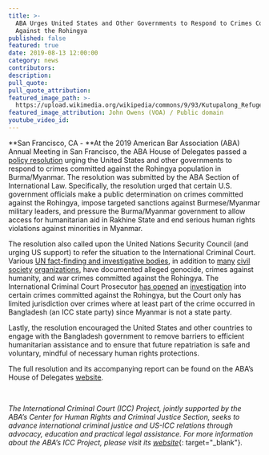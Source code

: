 ```yaml
---
title: >-
  ABA Urges United States and Other Governments to Respond to Crimes Committed
  Against the Rohingya
published: false
featured: true
date: 2019-08-13 12:00:00
category: news
contributors:
description:
pull_quote:
pull_quote_attribution:
featured_image_path: >-
  https://upload.wikimedia.org/wikipedia/commons/9/93/Kutupalong_Refugee_Camp_%28John_Owens-VOA%29.jpg
featured_image_attribution: John Owens (VOA) / Public domain
youtube_video_id:
---
```


**San Francisco, CA -&nbsp;**At the 2019 American Bar Association (ABA) Annual Meeting in San Francisco, the ABA House of Delegates passed a [policy resolution](https://www.americanbar.org/news/reporter_resources/annual-meeting-2019/house-of-delegates-resolutions/) urging the United States and other governments to respond to crimes committed against the Rohingya population in Burma/Myanmar. The resolution was submitted by the ABA Section of International Law. Specifically, the resolution urged that certain U.S. government officials make a public determination on crimes committed against the Rohingya, impose targeted sanctions against Burmese/Myanmar military leaders, and pressure the Burma/Myanmar government to allow access for humanitarian aid in Rakhine State and end serious human rights violations against minorities in Myanmar.

The resolution also called upon the United Nations Security Council (and urging US support) to refer the situation to the International Criminal Court. Various [UN fact-finding and investigative bodies](https://www.ohchr.org/en/hrbodies/hrc/myanmarffm/pages/index.aspx), in addition to [many](https://www.ushmm.org/m/pdfs/201711-atrocity-crimes-rohingya-muslims.pdf) [civil](https://www.publicinternationallawandpolicygroup.org/rohingya-report) [society](https://www.hrw.org/report/2017/11/16/all-my-body-was-pain/sexual-violence-against-rohingya-women-and-girls-burma) [organizations](http://www.fortifyrights.org/downloads/Fortify_Rights_Long_Swords_July_2018.pdf), have documented alleged genocide, crimes against humanity, and war crimes committed against the Rohingya. The International Criminal Court Prosecutor [has opened](https://www.icc-cpi.int/Pages/item.aspx?name=20191122-otp-statement-bangladesh-myanmar) an [investigation](https://www.icc-cpi.int/bangladesh-myanmar) into certain crimes committed against the Rohingya, but the Court only has limited jurisdiction over crimes where at least part of the crime occurred in Bangladesh (an ICC state party) since Myanmar is not a state party.

Lastly, the resolution encouraged the United States and other countries to engage with the Bangladesh government to remove barriers to efficient humanitarian assistance and to ensure that future repatriation is safe and voluntary, mindful of necessary human rights protections.

The full resolution and its accompanying report can be found on the ABA’s House of Delegates [website](https://www.americanbar.org/content/dam/aba/directories/policy/annual-2019/120-annual-2019.pdf).

&nbsp;

*The International Criminal Court (ICC) Project, jointly supported by the ABA’s Center for Human Rights and Criminal Justice Section, seeks to advance international criminal justice and US-ICC relations through advocacy, education and practical legal assistance. For more information about the ABA’s ICC Project, please visit its*&nbsp;[*website*](https://www.aba-icc.org/news/www.aba-icc.org){: target="_blank"}*.*

&nbsp;

&nbsp;